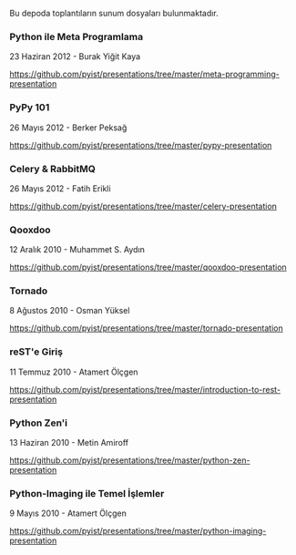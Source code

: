 Bu depoda toplantıların sunum dosyaları bulunmaktadır.

### Python ile Meta Programlama

23 Haziran 2012 - Burak Yiğit Kaya

<https://github.com/pyist/presentations/tree/master/meta-programming-presentation>


### PyPy 101

26 Mayıs 2012 - Berker Peksağ

<https://github.com/pyist/presentations/tree/master/pypy-presentation>

### Celery & RabbitMQ

26 Mayıs 2012 - Fatih Erikli

<https://github.com/pyist/presentations/tree/master/celery-presentation>

### Qooxdoo

12 Aralık 2010 - Muhammet S. Aydın

<https://github.com/pyist/presentations/tree/master/qooxdoo-presentation>

### Tornado

8 Ağustos 2010 - Osman Yüksel

<https://github.com/pyist/presentations/tree/master/tornado-presentation>

### reST'e Giriş

11 Temmuz 2010 - Atamert Ölçgen

<https://github.com/pyist/presentations/tree/master/introduction-to-rest-presentation>

### Python Zen'i

13 Haziran 2010 - Metin Amiroff

<https://github.com/pyist/presentations/tree/master/python-zen-presentation>

### Python-Imaging ile Temel İşlemler

9 Mayıs 2010 - Atamert Ölçgen

<https://github.com/pyist/presentations/tree/master/python-imaging-presentation>

